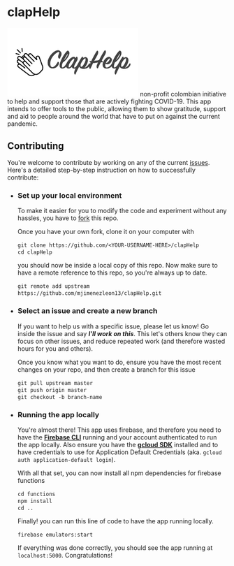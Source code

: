 # clapHelp
<img src="/public/images/og_image.png" width="300px">
non-profit colombian initiative to help and support those that are actively fighting COVID-19.
This app intends to offer tools to the public, allowing them to show gratitude, support and aid to people around the world that have to put on against the current pandemic.

## Contributing
You're welcome to contribute by working on any of the current [issues](/issues). Here's a detailed step-by-step instruction on how to successfully contribute:
- ### Set up your local environment
  To make it easier for you to modify the code and experiment without any hassles, you have to [fork](https://help.github.com/en/github/getting-started-with-github/fork-a-repo) this repo.
  
  Once you have your own fork, clone it on your computer with
  ```
  git clone https://github.com/<YOUR-USERNAME-HERE>/clapHelp
  cd clapHelp
  ```
  you should now be inside a local copy of this repo. Now make sure to have a remote reference to this repo, so you're always up to date.
  ```
  git remote add upstream https://github.com/mjimenezleon13/clapHelp.git
  ```
  
- ### Select an issue and create a new branch
  If you want to help us with a specific issue, please let us know! Go inside the issue and say **_I'll work on this_**. This let's others know they can focus on other issues, and reduce repeated work (and therefore wasted hours for you and others).
  
  Once you know what you want to do, ensure you have the most recent changes on your repo, and then create a branch for this issue
  ```
  git pull upstream master
  git push origin master
  git checkout -b branch-name
  ```
  
- ### Running the app locally
  You're almost there! This app uses firebase, and therefore you need to have the [**Firebase CLI**](https://firebase.google.com/docs/cli?hl=vi) running and your account authenticated to run the app locally. Also ensure you have the [**gcloud SDK**](https://cloud.google.com/sdk/docs#linux) installed and to have credentials to use for Application Default Credentials (aka. `gcloud auth application-default login`).
  
  With all that set, you can now install all npm dependencies for firebase functions
  ```
  cd functions
  npm install
  cd ..
  ```
  
  Finally! you can run this line of code to have the app running locally.
  ```
  firebase emulators:start
  ```
  If everything was done correctly, you should see the app running at `localhost:5000`. Congratulations!
  
